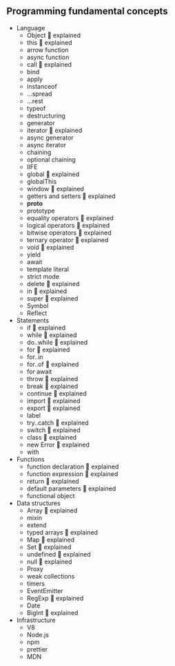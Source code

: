 ## Programming fundamental concepts

- Language
  - Object 🙋 explained
  - this 🙋 explained
  - arrow function
  - async function
  - call 🙋 explained
  - bind
  - apply
  - instanceof
  - ...spread
  - ...rest
  - typeof
  - destructuring 
  - generator
  - iterator 🙋 explained
  - async generator
  - async iterator
  - chaining
  - optional chaining
  - IIFE
  - global 🙋 explained
  - globalThis
  - window 🙋 explained
  - getters and setters 🙋 explained
  - __proto__
  - prototype
  - equality operators 🙋 explained
  - logical operators 🙋 explained
  - bitwise operators 🙋 explained
  - ternary operator 🙋 explained
  - void 🙋 explained
  - yield
  - await
  - template literal
  - strict mode
  - delete 🙋 explained
  - in 🙋 explained
  - super 🙋 explained
  - Symbol
  - Reflect
- Statements
  - if 🙋 explained
  - while 🙋 explained
  - do..while 🙋 explained
  - for 🙋 explained
  - for..in
  - for..of 🙋 explained
  - for await
  - throw 🙋 explained
  - break 🙋 explained
  - continue 🙋 explained
  - import 🙋 explained
  - export 🙋 explained
  - label 
  - try..catch 🙋 explained
  - switch 🙋 explained
  - class 🙋 explained
  - new Error 🙋 explained
  - with
- Functions
  - function declaration 🙋 explained
  - function expression 🙋 explained
  - return 🙋 explained
  - default parameters 🙋 explained
  - functional object 
- Data structures
  - Array 🙋 explained
  - mixin
  - extend
  - typed arrays 🙋 explained
  - Map 🙋 explained
  - Set 🙋 explained
  - undefined 🙋 explained
  - null 🙋 explained
  - Proxy
  - weak collections
  - timers
  - EventEmitter
  - RegExp 🙋 explained
  - Date 
  - BigInt 🙋 explained
- Infrastructure
  - V8
  - Node.js
  - npm
  - prettier
  - MDN
